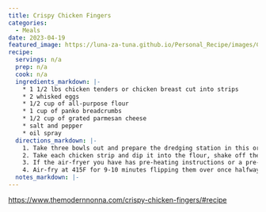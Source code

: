 ```yaml
---
title: Crispy Chicken Fingers
categories:
  - Meals
date: 2023-04-19
featured_image: https://luna-za-tuna.github.io/Personal_Recipe/images/Crispy-Chicken-Fingers.jpeg
recipe:
  servings: n/a
  prep: n/a
  cook: n/a
  ingredients_markdown: |-
    * 1 1/2 lbs chicken tenders or chicken breast cut into strips
    * 2 whisked eggs 
    * 1/2 cup of all-purpose flour 
    * 1 cup of panko breadcrumbs
    * 1/2 cup of grated parmesan cheese
    * salt and pepper
    * oil spray
  directions_markdown: |-
    1. Take three bowls out and prepare the dredging station in this order: flour w/ salt and pepper in one bowl, whisked eggs w/ salt and pepper in the second bowl, and the breadcrumbs, parmesan cheese, salt, and pepper in the last bowl. 
    2. Take each chicken strip and dip it into the flour, shake off the excess, proceed to dip into the egg mixture, and then the breadcrumbs. 
    3. If the air-fryer you have has pre-heating instructions or a pre-heat button, please be sure to do that. Spray each chicken strip with oil spray on each side and place it in the air-fryer basket. 
    4. Air-fry at 415F for 9-10 minutes flipping them over once halfway through. 
  notes_markdown: |-
---
```

https://www.themodernnonna.com/crispy-chicken-fingers/#recipe